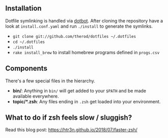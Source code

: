 ## Installation
Dotfile symlinking is handled via [dotbot](https://github.com/anishathalye/dotbot). After cloning the repository have a look at `install.conf.yaml` and run `./install` to generate the symlinks.

- `git clone git://github.com/therod/dotfiles ~/.dotfiles`
- `cd ~/.dotfiles`
- `./install`
- `rake install_brew` to install homebrew programs defined in `progs.csv`

## Components

There's a few special files in the hierarchy.

- **bin/**: Anything in `bin/` will get added to your `$PATH` and be made
  available everywhere.
- **topic/\*.zsh**: Any files ending in `.zsh` get loaded into your
  environment.

## What to do if zsh feels slow / sluggish?
Read this blog post: https://htr3n.github.io/2018/07/faster-zsh/
